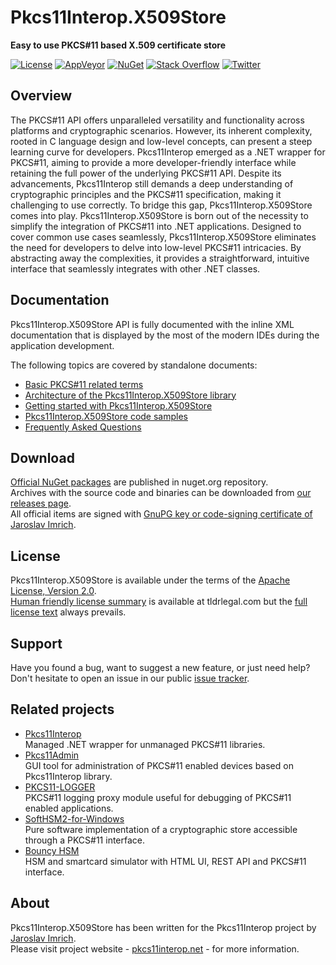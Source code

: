 Pkcs11Interop.X509Store
=======================
**Easy to use PKCS#11 based X.509 certificate store**

[![License](https://img.shields.io/badge/license-Apache%202.0-blue.svg)](https://github.com/Pkcs11Interop/Pkcs11Interop.X509Store/blob/master/LICENSE.md)
[![AppVeyor](https://ci.appveyor.com/api/projects/status/l5hr66s6dnmajh0y/branch/master?svg=true)](https://ci.appveyor.com/project/pkcs11interop/pkcs11interop-x509store/branch/master)
[![NuGet](https://img.shields.io/badge/nuget-pkcs11interop.x509store-blue.svg)](https://www.nuget.org/packages/Pkcs11Interop.X509Store/)
[![Stack Overflow](https://img.shields.io/badge/stack-pkcs11interop-blue.svg)](https://stackoverflow.com/questions/tagged/pkcs11interop)
[![Twitter](https://img.shields.io/badge/twitter-p11interop-blue.svg)](https://twitter.com/p11interop)

## Overview

The PKCS#11 API offers unparalleled versatility and functionality across platforms and cryptographic scenarios. However, its inherent complexity, rooted in C language design and low-level concepts, can present a steep learning curve for developers. Pkcs11Interop emerged as a .NET wrapper for PKCS#11, aiming to provide a more developer-friendly interface while retaining the full power of the underlying PKCS#11 API. Despite its advancements, Pkcs11Interop still demands a deep understanding of cryptographic principles and the PKCS#11 specification, making it challenging to use correctly. To bridge this gap, Pkcs11Interop.X509Store comes into play. Pkcs11Interop.X509Store is born out of the necessity to simplify the integration of PKCS#11 into .NET applications. Designed to cover common use cases seamlessly, Pkcs11Interop.X509Store eliminates the need for developers to delve into low-level PKCS#11 intricacies. By abstracting away the complexities, it provides a straightforward, intuitive interface that seamlessly integrates with other .NET classes.

## Documentation

Pkcs11Interop.X509Store API is fully documented with the inline XML documentation that is displayed by the most of the modern IDEs during the application development.

The following topics are covered by standalone documents:
* [Basic PKCS#11 related terms](doc/01_BASIC_TERMS.md)
* [Architecture of the Pkcs11Interop.X509Store library](doc/02_ARCHITECTURE.md)
* [Getting started with Pkcs11Interop.X509Store](doc/03_GETTING_STARTED.md)
* [Pkcs11Interop.X509Store code samples](doc/04_CODE_SAMPLES.md)
* [Frequently Asked Questions](doc/05_FAQ.md)

## Download

[Official NuGet packages](https://www.nuget.org/packages/Pkcs11Interop.X509Store/) are published in nuget.org repository.  
Archives with the source code and binaries can be downloaded from [our releases page](https://github.com/Pkcs11Interop/Pkcs11Interop.X509Store/releases/).  
All official items are signed with [GnuPG key or code-signing certificate of Jaroslav Imrich](https://www.jimrich.sk/crypto/).

## License

Pkcs11Interop.X509Store is available under the terms of the [Apache License, Version 2.0](https://www.apache.org/licenses/LICENSE-2.0).  
[Human friendly license summary](https://www.tldrlegal.com/license/apache-license-2-0-apache-2-0) is available at tldrlegal.com but the [full license text](LICENSE.md) always prevails.

## Support

Have you found a bug, want to suggest a new feature, or just need help?  
Don't hesitate to open an issue in our public [issue tracker](https://github.com/Pkcs11Interop/Pkcs11Interop.X509Store/issues).

## Related projects

* [Pkcs11Interop](https://www.pkcs11interop.net/)  
  Managed .NET wrapper for unmanaged PKCS#11 libraries.
* [Pkcs11Admin](https://www.pkcs11admin.net/)  
  GUI tool for administration of PKCS#11 enabled devices based on Pkcs11Interop library.
* [PKCS11-LOGGER](https://github.com/Pkcs11Interop/pkcs11-logger)  
  PKCS#11 logging proxy module useful for debugging of PKCS#11 enabled applications.
* [SoftHSM2-for-Windows](https://github.com/disig/SoftHSM2-for-Windows)  
  Pure software implementation of a cryptographic store accessible through a PKCS#11 interface.
* [Bouncy HSM](https://github.com/harrison314/BouncyHsm)  
  HSM and smartcard simulator with HTML UI, REST API and PKCS#11 interface.

## About

Pkcs11Interop.X509Store has been written for the Pkcs11Interop project by [Jaroslav Imrich](https://www.jimrich.sk).  
Please visit project website - [pkcs11interop.net](https://www.pkcs11interop.net) - for more information.
